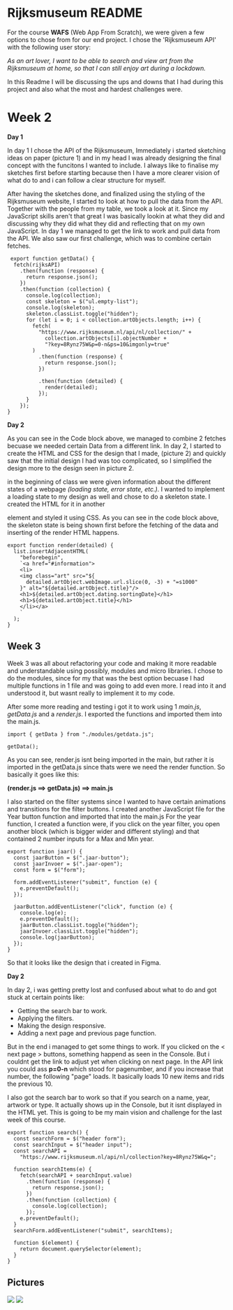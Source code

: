 # Rijksmuseum README

For the course **WAFS** (Web App From Scratch), we were given a few options to chose from for our end project.
I chose the 'Rijksmuseum API' with the following user story:

_As an art lover, I want to be able to search and view art from the Rijksmuseum at home, so that I can still enjoy art during a lockdown._

In this Readme I will be discussing the ups and downs that I had during this project and also what the most and hardest challenges were.

# Week 2

**Day 1**

In day 1 I chose the API of the Rijksmuseum, Immediately i started sketching ideas on paper (picture 1) and in my head I was already designing the final concept with the funcitons I wanted to include.
I always like to finalise my sketches first before starting because then I have a more clearer vision of what do to and i can follow a clear structure for myself.

After having the sketches done, and finalized using the styling of the Rijksmuseum website, I started to look at how to pull the data from the API. Together with the people from my table, we took a look at it.
Since my JavaScript skills aren't that great I was basically lookin at what they did and discussing why they did what they did and reflecting that on my own JavaScript. In day 1 we managed to get the link to work and pull data from the API. We also saw our first challenge, which was to combine certain fetches.

```
 export function getData() {
  fetch(rijksAPI)
    .then(function (response) {
      return response.json();
    })
    .then(function (collection) {
      console.log(collection);
      const skeleton = $("ul.empty-list");
      console.log(skeleton);
      skeleton.classList.toggle("hidden");
      for (let i = 0; i < collection.artObjects.length; i++) {
        fetch(
          "https://www.rijksmuseum.nl/api/nl/collection/" +
            collection.artObjects[i].objectNumber +
            "?key=8Rynz75W&p=0-n&ps=10&imgonly=true"
        )
          .then(function (response) {
            return response.json();
          })

          .then(function (detailed) {
            render(detailed);
          });
      }
    });
}
```

**Day 2**

As you can see in the Code block above, we managed to combine 2 fetches becuase we needed certain Data from a different link.
In day 2, I started to create the HTML and CSS for the design that I made, (picture 2) and quickly saw that the initial design I had was too complicated, so I simplified the design more to the design seen in picture 2.

in the beginning of class we were given information about the different states of a webpage _(loading state, error state, etc.)_. I wanted to implement a loading state to my design as well and chose to do a skeleton state. I created the HTML for it in another <section> element and styled it using CSS.
As you can see in the code block above, the skeleton state is being shown first before the fetching of the data and inserting of the render HTML happens.

```
export function render(detailed) {
  list.insertAdjacentHTML(
    "beforebegin",
    `<a href="#information">
    <li>
    <img class="art" src="${
      detailed.artObject.webImage.url.slice(0, -3) + "=s1000"
    }" alt="${detailed.artObject.title}"/>
    <h1>${detailed.artObject.dating.sortingDate}</h1>
    <h1>${detailed.artObject.title}</h1>
    </li></a>
    `
  );
}
```

# Week 3

Week 3 was all about refactoring your code and making it more readable and understandable using possibly, modules and micro libraries.
I chose to do the modules, since for my that was the best option becuase I had multiple functions in 1 file and was going to add even more.
I read into it and understood it, but wasnt really to implement it to my code.

After some more reading and testing i got it to work using 1 _main.js_, _getData.js_ and a _render.js_. I exported the functions and imported them into the main.js.

```
import { getData } from "./modules/getdata.js";

getData();

```

As you can see, render.js isnt being imported in the main, but rather it is imported in the getData.js since thats were we need the render function. So basically it goes like this:

**(render.js ==> getData.js) ==> main.js**

I also started on the filter systems since I wanted to have certain animations and transitions for the filter buttons. I created another JavaScript file for the Year button function and imported that into the main.js
For the year function, I created a function were, if you click on the year filter, you open another block (which is bigger wider and different styling) and that contained 2 number inputs for a Max and Min year.

```
export function jaar() {
  const jaarButton = $(".jaar-button");
  const jaarInvoer = $(".jaar-open");
  const form = $("form");

  form.addEventListener("submit", function (e) {
    e.preventDefault();
  });

  jaarButton.addEventListener("click", function (e) {
    console.log(e);
    e.preventDefault();
    jaarButton.classList.toggle("hidden");
    jaarInvoer.classList.toggle("hidden");
    console.log(jaarButton);
  });
}
```

So that it looks like the design that i created in Figma.

**Day 2**

In day 2, i was getting pretty lost and confused about what to do and got stuck at certain points like:

- Getting the search bar to work.
- Applying the filters.
- Making the design responsive.
- Adding a next page and previous page function.

But in the end i managed to get some things to work.
If you clicked on the < next page > buttons, something happend as seen in the Console. But i couldnt get the link to adjust yet when clicking on next page.
In the API link you could ass **p=0-n** which stood for pagenumber, and if you increase that number, the following "page" loads. It basically loads 10 new items and rids the previous 10.

I also got the search bar to work so that if you search on a name, year, artwork or type. It actually shows up in the Console, but it isnt displayed in the HTML yet. This is going to be my main vision and challenge for the last week of this course.

```
export function search() {
  const searchForm = $("header form");
  const searchInput = $("header input");
  const searchAPI =
    "https://www.rijksmuseum.nl/api/nl/collection?key=8Rynz75W&q=";

  function searchItems(e) {
    fetch(searchAPI + searchInput.value)
      .then(function (response) {
        return response.json();
      })
      .then(function (collection) {
        console.log(collection);
      });
    e.preventDefault();
  }
  searchForm.addEventListener("submit", searchItems);

  function $(element) {
    return document.querySelector(element);
  }
}
```

# Pictures

<img src="img/Readme/initial-design.jpg">
</img>
<img src="img/Readme/flow.jpg">
</img>
